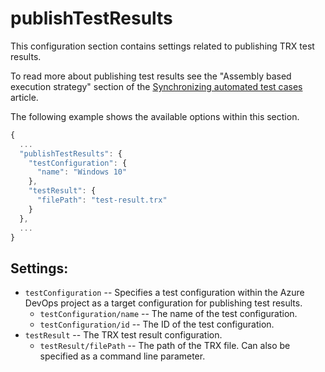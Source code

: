 # publishTestResults

This configuration section contains settings related to publishing TRX test results. 

To read more about publishing test results see the "Assembly based execution strategy" section of the [Synchronizing automated test cases](../../important-concepts/synchronizing-automated-test-cases.md) article.

The following example shows the available options within this section.

```javascript
{
  ...
  "publishTestResults": {
    "testConfiguration": {
      "name": "Windows 10"
    },
    "testResult": {
      "filePath": "test-result.trx"
    }
  },
  ...
}
```

## Settings:

* `testConfiguration` -- Specifies a test configuration within the Azure DevOps project as a target configuration for publishing test results.
  * `testConfiguration/name` -- The name of the test configuration.
  * `testConfiguration/id` -- The ID of the test configuration.
* `testResult` -- The TRX test result configuration.
  * `testResult/filePath` -- The path of the TRX file. Can also be specified as a command line parameter.

